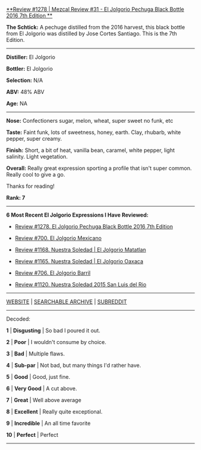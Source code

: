 
[**Review #1278 | Mezcal Review #31 - El Jolgorio Pechuga Black Bottle 2016 7th Edition  **]( https://t8ke.review/review-1278-el-jolgorio-pechuga-black-bottle-2016-7th-edition)

**The Schtick:** A pechuge distilled from the 2016 harvest, this black bottle from El Jolgorio was distilled by Jose Cortes Santiago. This is the 7th Edition. 

-----

**Distiller:** El Jolgorio

**Bottler:** El Jolgorio

**Selection:** N/A

**ABV:**  48% ABV

**Age:** NA 

-----

**Nose:**  Confectioners sugar, melon, wheat, super sweet no funk, etc

**Taste:** Faint funk, lots of sweetness, honey, earth. Clay, rhubarb, white pepper, super creamy. 

**Finish:** Short, a bit of heat, vanilla bean, caramel, white pepper, light salinity. Light vegetation. 

**Overall:** Really great expression sporting a profile that isn't super common. Really cool to give a go. 

Thanks for reading!

**Rank: 7**

----- 

**6 Most Recent El Jolgorio Expressions I Have Reviewed:** 

- [Review #1278. El Jolgorio Pechuga Black Bottle 2016 7th Edition  ]( https://t8ke.review/review-1278-el-jolgorio-pechuga-black-bottle-2016-7th-edition) 

- [Review #700. El Jolgorio Mexicano]( https://t8ke.review/review-700-el-jolgorio-mexicano/) 

- [Review #1168. Nuestra Soledad | El Jolgorio Matatlan]( https://t8ke.review/review-1168-nuestra-soledad-el-jolgario-matatlan/) 

- [Review #1165. Nuestra Soledad | El Jolgorio Oaxaca]( https://t8ke.review/review-1165-nuestra-soledad-el-jolgorio-oaxaca/) 

- [Review #706. El Jolgorio Barril]( https://t8ke.review/review-706-el-jolgorio-barril/) 

- [Review #1120. Nuestra Soledad 2015 San Luis del Rio]( https://t8ke.review/review-1120-nuestra-soledad-2015-san-luis-del-rio/) 

-----

[WEBSITE](https://t8ke.review) | [SEARCHABLE ARCHIVE](https://t8ke.review/review-archive/) | [SUBREDDIT](https://reddit.com/r/t8kereviews)

-----

Decoded:

**1** | **Disgusting** | So bad I poured it out.

**2** | **Poor** | I wouldn't consume by choice.

**3** | **Bad** | Multiple flaws.

**4** | **Sub-par** | Not bad, but many things I'd rather have.

**5** | **Good** | Good, just fine.

**6** | **Very Good** | A cut above.

**7** | **Great** | Well above average

**8** | **Excellent** | Really quite exceptional.

**9** | **Incredible** | An all time favorite

**10** | **Perfect** | Perfect

----

